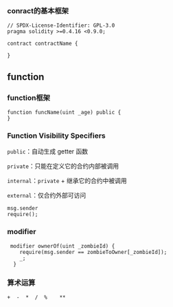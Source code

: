 ### conract的基本框架
```solidty
// SPDX-License-Identifier: GPL-3.0
pragma solidity >=0.4.16 <0.9.0;

contract contractName {

}
```
## function
### function框架
```solidity
function funcName(uint _age) public {
}
```
### Function Visibility Specifiers
`public`：自动生成 getter 函数

`private`：只能在定义它的合约内部被调用

`internal`：`private` + 继承它的合约中被调用

`external`：仅合约外部可访问



```solidity
msg.sender
require();
```

### modifier
```solidity
 modifier ownerOf(uint _zombieId) {
    require(msg.sender == zombieToOwner[_zombieId]);
    _;
  }
```


### 算术运算
`+  -  *  /  %    **`
